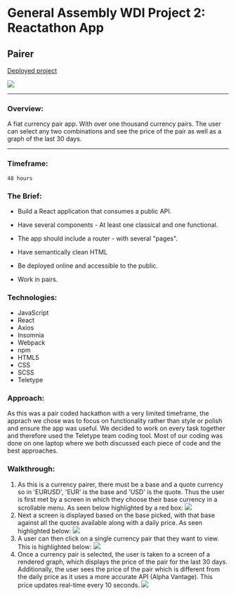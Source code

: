 # General Assembly WDI Project 2: Reactathon App
## Pairer
[Deployed project](https://financial-data-api.herokuapp.com/EUR)

![](https://media.giphy.com/media/fUHVPoY76vIOyNAtUn/giphy.gif)
___
### Overview:
A fiat currency pair app. With over one thousand currency pairs. The user can select any two combinations and see the price of the pair as well as a graph of the last 30 days.
___

### Timeframe:
    48 hours

### The Brief:

* Build a React application that consumes a public API.

* Have several components - At least one classical and one functional.

* The app should include a router - with several "pages".

* Have semantically clean HTML

* Be deployed online and accessible to the public.

* Work in pairs.

### Technologies:

* JavaScript
* React
* Axios
* Insomnia
* Webpack
* npm
* HTML5
* CSS
* SCSS
* Teletype


### Approach:
As this was a pair coded hackathon with a very limited timeframe, the apprach we chose was to focus on functionality rather than style or polish and ensure the app was useful. We decided to work on every task together and therefore used the Teletype team coding tool. Most of our coding was done on one laptop where we both discussed each piece of code and the best approaches.

### Walkthrough: 
1. As this is a currency pairer, there must be a base and a quote currency so in 'EURUSD', 'EUR' is the base and 'USD' is the quote. Thus the user is first met by a screen in which they choose their base currency in a scrollable menu. As seen below highlighted by a red box:
 ![](https://i.imgur.com/jJau1Xq.png)
2. Next a screen is displayed based on the base picked, with that base against all the quotes available along with a daily price. As seen highlighted below:
 ![](https://i.imgur.com/BUFbOXT.png)
3. A user can then click on a single currency pair that they want to view. This is highlighted below:
 ![](https://i.imgur.com/Kpdby1Y.png)
4. Once a currency pair is selected, the user is taken to a screen of a rendered graph, which displays the price of the pair for the last 30 days. Additionally, the user sees the price of the pair which is different from the daily price as it uses a more accurate API (Alpha Vantage). This price updates real-time every 10 seconds.
 ![](https://i.imgur.com/6BqqEj9.png)
